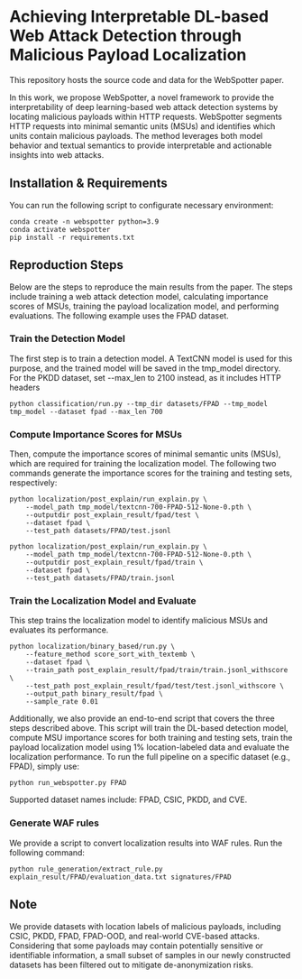 # Achieving Interpretable DL-based Web Attack Detection through Malicious Payload Localization

This repository hosts the source code and data for the WebSpotter paper.

In this work, we propose WebSpotter, a novel framework to provide the interpretability of deep learning-based web attack detection systems by locating malicious payloads within HTTP requests. WebSpotter segments HTTP requests into minimal semantic units (MSUs) and identifies which units contain malicious payloads. The method leverages both model behavior and textual semantics to provide interpretable and actionable insights into web attacks.

## Installation & Requirements

You can run the following script to configurate necessary environment:

```shell
conda create -n webspotter python=3.9
conda activate webspotter
pip install -r requirements.txt
```

## Reproduction Steps

Below are the steps to reproduce the main results from the paper. The steps include training a web attack detection model, calculating importance scores of MSUs, training the payload localization model, and performing evaluations. The following example uses the FPAD dataset.

### Train the Detection Model

The first step is to train a detection model. A TextCNN model is used for this purpose, and the trained model will be saved in the tmp_model directory. For the PKDD dataset, set --max_len to 2100 instead, as it includes HTTP headers 

```
python classification/run.py --tmp_dir datasets/FPAD --tmp_model tmp_model --dataset fpad --max_len 700
```

### Compute Importance Scores for MSUs

Then, compute the importance scores of minimal semantic units (MSUs), which are required for training the localization model. The following two commands generate the importance scores for the training and testing sets, respectively:

```
python localization/post_explain/run_explain.py \
    --model_path tmp_model/textcnn-700-FPAD-512-None-0.pth \
    --outputdir post_explain_result/fpad/test \
    --dataset fpad \
    --test_path datasets/FPAD/test.jsonl

python localization/post_explain/run_explain.py \
    --model_path tmp_model/textcnn-700-FPAD-512-None-0.pth \
    --outputdir post_explain_result/fpad/train \
    --dataset fpad \
    --test_path datasets/FPAD/train.jsonl
```

### Train the Localization Model and Evaluate

This step trains the localization model to identify malicious MSUs and evaluates its performance. 

```
python localization/binary_based/run.py \
    --feature_method score_sort_with_textemb \
    --dataset fpad \
    --train_path post_explain_result/fpad/train/train.jsonl_withscore \
    --test_path post_explain_result/fpad/test/test.jsonl_withscore \
    --output_path binary_result/fpad \
    --sample_rate 0.01
```

Additionally, we also provide an end-to-end script that covers the three steps described above. This script will train the DL-based detection model, compute MSU importance scores for both training and testing sets, train the payload localization model using 1% location-labeled data and evaluate the localization performance. To run the full pipeline on a specific dataset (e.g., FPAD), simply use:
```
python run_webspotter.py FPAD
```
Supported dataset names include: FPAD, CSIC, PKDD, and CVE.

### Generate WAF rules
We provide a script to convert localization results into WAF rules. Run the following command: 
```
python rule_generation/extract_rule.py explain_result/FPAD/evaluation_data.txt signatures/FPAD
```


## Note
We provide datasets with location labels of malicious payloads, including CSIC, PKDD, FPAD, FPAD-OOD, and real-world CVE-based attacks. Considering that some payloads may contain potentially sensitive or identifiable information, a small subset of samples in our newly constructed datasets has been filtered out to mitigate de-anonymization risks.
